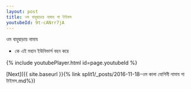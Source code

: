 ```yaml
---
layout: post
title: ওম বাহুদ্বাড়ায় নামায গা টাইমস
youtubeId: 9t-cANrr7jA
---
```

 
 
 ওম বাহুদ্বাড়ায় নামায  
 
 -  কে এই মহান ইউনিভার্স বহন করে 
 
  
 
  
 
 
 
 
 
 


{% include youtubePlayer.html id=page.youtubeId %}
 
[Next]({{ site.baseurl }}{% link  split1/_posts/2016-11-18-ওম কালা যোগিনী নামায গা টাইমস.md%})
 
